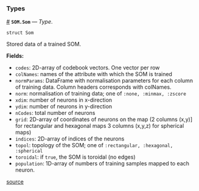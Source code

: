 
<a id='Types-1'></a>

### Types

<a id='SOM.Som' href='#SOM.Som'>#</a>
**`SOM.Som`** &mdash; *Type*.



```
struct Som
```

Stored data of a trained SOM.

**Fields:**

  * `codes`: 2D-array of codebook vectors. One vector per row
  * `colNames`: names of the attribute with which the SOM is trained
  * `normParams`: DataFrame with normalisation parameters for each column               of training data. Column headers corresponds with               colNames.
  * `norm`: normalisation of training data; one of `:none, :minmax, :zscore`
  * `xdim`: number of neurons in x-direction
  * `ydim`: number of neurons in y-direction
  * `nCodes`: total number of neurons
  * `grid`: 2D-array of coordinates of neurons on the map         (2 columns (x,y)] for rectangular and hexagonal maps          3 columns (x,y,z) for spherical maps)
  * `indices`: 2D-array of indices of the neurons
  * `topol`: topology of the SOM; one of `:rectangular, :hexagonal, :spherical`
  * `toroidal`: if `true`, the SOM is toroidal (no edges)
  * `population`: 1D-array of numbers of training samples mapped to               each neuron.


<a target='_blank' href='https://github.com/andreasdominik/SOM.jl/blob/ccd9d532c4e3b763107b1c5177a06d91433bc70f/src/types.jl#L3-L26' class='documenter-source'>source</a><br>

